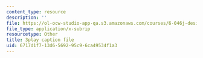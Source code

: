 ```yaml
---
content_type: resource
description: ''
file: https://ol-ocw-studio-app-qa.s3.amazonaws.com/courses/6-046j-design-and-analysis-of-algorithms-spring-2015/6717d1f713d6569295c96ca49534f1a3_MEz1J9wY2iM.vtt
file_type: application/x-subrip
resourcetype: Other
title: 3play caption file
uid: 6717d1f7-13d6-5692-95c9-6ca49534f1a3
---
```

